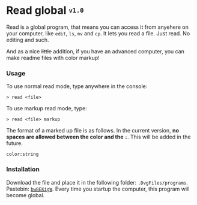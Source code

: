 # Read global <sup><sub>`v1.0`</sub></sup>
Read is a global program, that means you can access it from anyehere on your computer, like `edit`, `ls`, `mv` and `cp`.
It lets you read a file. Just read. No editing and such.

And as a nice ~~little~~ addition, if you have an advanced computer, you can make readme files with color markup!

### Usage
To use normal read mode, type anywhere in the console:

    > read <file>

To use markup read mode, type:

    > read <file> markup

The format of a marked up file is as follows. In the current version, **no spaces are allowed between the color and the `:`**. This will be added in the future.

    color:string

### Installation
Download the file and place it in the following folder: `.DvgFiles/programs`. Pastebin: [`bw8EKigW`](http://pastebin.com/bw8EKigW).
Every time you startup the computer, this program will become global.

